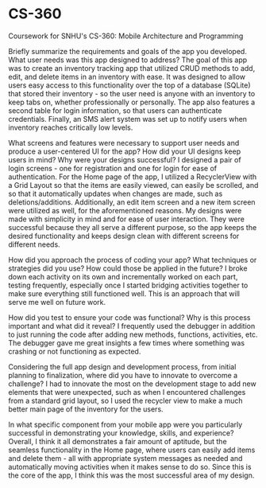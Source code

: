 # CS-360
Coursework for SNHU's CS-360: Mobile Architecture and Programming

Briefly summarize the requirements and goals of the app you developed. What user needs was this app designed to address?
The goal of this app was to create an inventory tracking app that utilized CRUD methods to add, edit, and delete items in an inventory with ease.  It was designed to allow users easy access to this functionality over the top of a database (SQLite) that stored their inventory - so the user need is anyone with an inventory to keep tabs on, whether professionally or personally.  The app also features a second table for login information, so that users can authenticate credentials.  Finally, an SMS alert system was set up to notify users when inventory reaches critically low levels.

What screens and features were necessary to support user needs and produce a user-centered UI for the app? How did your UI designs keep users in mind? Why were your designs successful?
I designed a pair of login screens - one for registration and one for login for ease of authentication.  For the Home page of the app, I utilized a RecyclerView with a Grid Layout so that the items are easily viewed, can easily be scrolled, and so that it automatically updates when changes are made, such as deletions/additions.  Additionally, an edit item screen and a new item screen were utilized as well, for the aforementioned reasons.  My designs were made with simplicity in mind and for ease of user interaction.  They were successful because they all serve a different purpose, so the app keeps the desired functionality and keeps design clean with different screens for different needs.

How did you approach the process of coding your app? What techniques or strategies did you use? How could those be applied in the future?
I broke down each activity on its own and incrementally worked on each part, testing frequently, especially once I started bridging activities together to make sure everything still functioned well.  This is an approach that will serve me well on future work.

How did you test to ensure your code was functional? Why is this process important and what did it reveal?
I frequently used the debugger in addition to just running the code after adding new methods, functions, activities, etc.  The debugger gave me great insights a few times where something was crashing or not functioning as expected.

Considering the full app design and development process, from initial planning to finalization, where did you have to innovate to overcome a challenge?
I had to innovate the most on the development stage to add new elements that were unexpected, such as when I encountered challenges from a standard grid layout, so I used the recycler view to make a much better main page of the inventory for the users.           

In what specific component from your mobile app were you particularly successful in demonstrating your knowledge, skills, and experience?
Overall, I think it all demonstrates a fair amount of aptitude, but the seamless functionality in the Home page, where users can easily add items and delete them - all with appropriate system messages as needed and automatically moving activities when it makes sense to do so.  Since this is the core of the app, I think this was the most successful area of my design.
